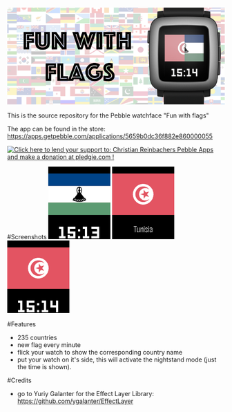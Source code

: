
<img src="https://github.com/reini1305/funwithflags/raw/master/store/banner.png"></img>

This is the source repository for the Pebble watchface "Fun with flags"

The app can be found in the store: https://apps.getpebble.com/applications/5659b0dc36f882e860000055

<a href='https://pledgie.com/campaigns/28156'><img alt='Click here to lend your support to: Christian Reinbachers Pebble Apps and make a donation at pledgie.com !' src='https://pledgie.com/campaigns/28156.png?skin_name=chrome' border='0' ></a>

#Screenshots
<img src="https://github.com/reini1305/funwithflags/raw/master/store/pebble_screenshot_2015-11-28_14-13-42.png"></img>
<img src="https://github.com/reini1305/funwithflags/raw/master/store/pebble_screenshot_2015-11-28_14-14-04.png"></img>
<img src="https://github.com/reini1305/funwithflags/raw/master/store/pebble_screenshot_2015-11-28_14-14-10.png"></img>


#Features
- 235 countries
- new flag every minute
- flick your watch to show the corresponding country name
- put your watch on it's side, this will activate the nightstand mode (just the time is shown).

#Credits
- go to Yuriy Galanter for the Effect Layer Library: https://github.com/ygalanter/EffectLayer
